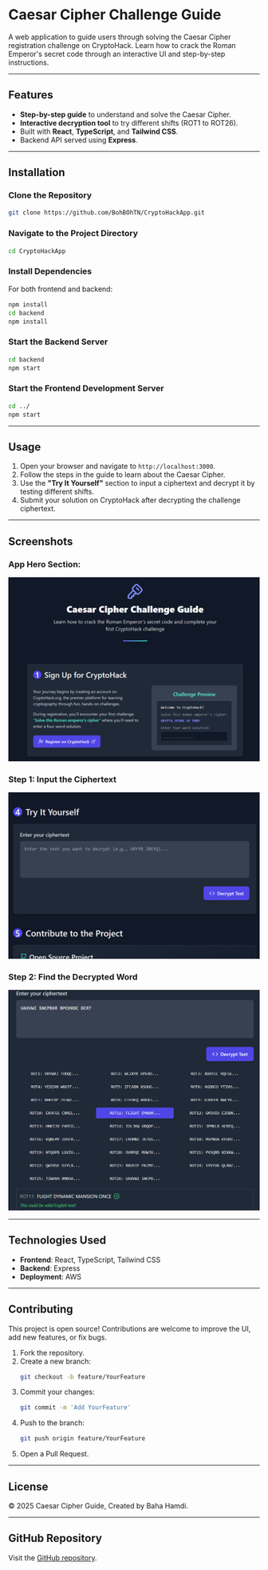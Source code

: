 # Caesar Cipher Challenge Guide

A web application to guide users through solving the Caesar Cipher registration challenge on CryptoHack. Learn how to crack the Roman Emperor's secret code through an interactive UI and step-by-step instructions.

---

## Features

- **Step-by-step guide** to understand and solve the Caesar Cipher.
- **Interactive decryption tool** to try different shifts (ROT1 to ROT26).
- Built with **React**, **TypeScript**, and **Tailwind CSS**.
- Backend API served using **Express**.

---

## Installation

### Clone the Repository

```bash
git clone https://github.com/BohBOhTN/CryptoHackApp.git
```

### Navigate to the Project Directory

```bash
cd CryptoHackApp
```

### Install Dependencies

For both frontend and backend:

```bash
npm install
cd backend
npm install
```

### Start the Backend Server

```bash
cd backend
npm start
```

### Start the Frontend Development Server

```bash
cd ../
npm start
```

---

## Usage

1. Open your browser and navigate to `http://localhost:3000`.
2. Follow the steps in the guide to learn about the Caesar Cipher.
3. Use the **"Try It Yourself"** section to input a ciphertext and decrypt it by testing different shifts.
4. Submit your solution on CryptoHack after decrypting the challenge ciphertext.

---

## Screenshots

### App Hero Section: 

![Hero Section Screenshot](/screenshot/Herosection.png)

### Step 1: Input the Ciphertext

![Step 1 Screenshot](/screenshot/Tryit.png)

### Step 2: Find the Decrypted Word

![Step 2 Screenshot](/screenshot/Result.png)

---

## Technologies Used

- **Frontend**: React, TypeScript, Tailwind CSS
- **Backend**: Express
- **Deployment**: AWS

---

## Contributing

This project is open source! Contributions are welcome to improve the UI, add new features, or fix bugs.

1. Fork the repository.
2. Create a new branch:
   ```bash
   git checkout -b feature/YourFeature
   ```
3. Commit your changes:
   ```bash
   git commit -m 'Add YourFeature'
   ```
4. Push to the branch:
   ```bash
   git push origin feature/YourFeature
   ```
5. Open a Pull Request.

---

## License

© 2025 Caesar Cipher Guide, Created by Baha Hamdi.

---

## GitHub Repository

Visit the [GitHub repository](https://github.com/BohBOhTN/CryptoHackApp).
